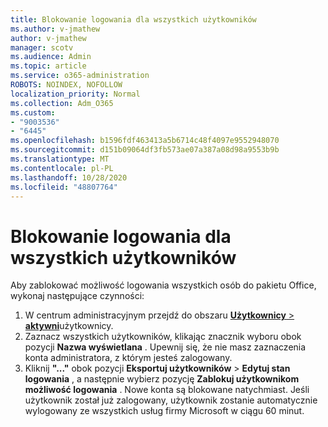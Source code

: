 ```yaml
---
title: Blokowanie logowania dla wszystkich użytkowników
ms.author: v-jmathew
author: v-jmathew
manager: scotv
ms.audience: Admin
ms.topic: article
ms.service: o365-administration
ROBOTS: NOINDEX, NOFOLLOW
localization_priority: Normal
ms.collection: Adm_O365
ms.custom:
- "9003536"
- "6445"
ms.openlocfilehash: b1596fdf463413a5b6714c48f4097e9552948070
ms.sourcegitcommit: d151b09064df3fb573ae07a387a08d98a9553b9b
ms.translationtype: MT
ms.contentlocale: pl-PL
ms.lasthandoff: 10/28/2020
ms.locfileid: "48807764"
---
```

# <a name="block-sign-in-for-all-users"></a>Blokowanie logowania dla wszystkich użytkowników

Aby zablokować możliwość logowania wszystkich osób do pakietu Office, wykonaj następujące czynności:

1. W centrum administracyjnym przejdź do obszaru [ **Użytkownicy**  >  **aktywni**](https://admin.microsoft.com/Adminportal/Home?source=applauncher#/users)użytkownicy.
2. Zaznacz wszystkich użytkowników, klikając znacznik wyboru obok pozycji **Nazwa wyświetlana** . Upewnij się, że nie masz zaznaczenia konta administratora, z którym jesteś zalogowany.
3. Kliknij **"..."** obok pozycji **Eksportuj użytkowników**  >  **Edytuj stan logowania** , a następnie wybierz pozycję **Zablokuj użytkownikom możliwość logowania** . Nowe konta są blokowane natychmiast. Jeśli użytkownik został już zalogowany, użytkownik zostanie automatycznie wylogowany ze wszystkich usług firmy Microsoft w ciągu 60 minut.
